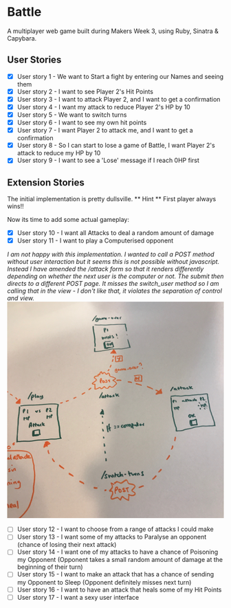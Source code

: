 Battle
====== 
A multiplayer web game built during Makers Week 3, using Ruby, Sinatra & Capybara.

## User Stories

- [x] User story 1 - We want to Start a fight by entering our Names and seeing them  
- [x] User story 2 - I want to see Player 2's Hit Points  
- [x] User story 3 - I want to attack Player 2, and I want to get a confirmation  
- [x] User story 4 - I want my attack to reduce Player 2's HP by 10  
- [x] User story 5 - We want to switch turns  
- [x] User story 6 - I want to see my own hit points  
- [x] User story 7 - I want Player 2 to attack me, and I want to get a confirmation  
- [x] User story 8 - So I can start to lose a game of Battle, I want Player 2's attack to reduce my HP by 10  
- [x] User story 9 - I want to see a 'Lose' message if I reach 0HP first

## Extension Stories
The initial implementation is pretty dullsville.
** Hint **
First player always wins!!

Now its time to add some actual gameplay:

- [x] User story 10 - I want all Attacks to deal a random amount of damage  
- [x] User story 11 - I want to play a Computerised opponent

*I am not happy with this implementation.*
*I wanted to call a POST method without user interaction but it seems this is not possible without javascript.*
*Instead I have amended the /attack form so that it renders differently depending on whether the next user is the computer or not.* 
*The submit then directs to a different POST page. It misses the switch_user method so I am calling that in the view -*
*I don't like that, it violates the separation of control and view.*
![Modelling the flow](https://github.com/Whatapalaver/battle/blob/master/docs/thought_flow_1.jpg)

- [ ] User story 12 - I want to choose from a range of attacks I could make  
- [ ] User story 13 - I want some of my attacks to Paralyse an opponent (chance of losing their next attack)  
- [ ] User story 14 - I want one of my attacks to have a chance of Poisoning my Opponent (Opponent takes a small random amount of damage at the beginning of their turn)
- [ ] User story 15 - I want to make an attack that has a chance of sending my Opponent to Sleep (Opponent definitely misses next turn)
- [ ] User story 16 - I want to have an attack that heals some of my Hit Points  
- [ ] User story 17 - I want a sexy user interface
